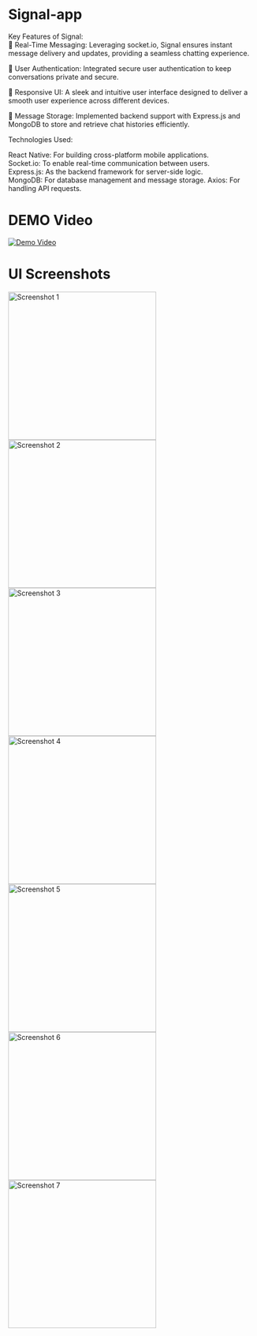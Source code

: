 # Signal-app

Key Features of Signal:  <br>
🔹 Real-Time Messaging: Leveraging socket.io, Signal ensures instant message delivery and updates, providing a seamless chatting experience.

🔹 User Authentication: Integrated secure user authentication to keep conversations private and secure.

🔹 Responsive UI: A sleek and intuitive user interface designed to deliver a smooth user experience across different devices.

🔹 Message Storage: Implemented backend support with Express.js and MongoDB to store and retrieve chat histories efficiently.

Technologies Used:

React Native: For building cross-platform mobile applications.<br>
Socket.io: To enable real-time communication between users.<br>
Express.js: As the backend framework for server-side logic.<br>
MongoDB: For database management and message storage.
Axios: For handling API requests.



# DEMO Video
[![Demo Video](https://github.com/Shahan-Alii/Signal-app/assets/169588483/1606d51c-9329-455c-b5e5-d75bb55ae539)](https://github.com/Shahan-Alii/Signal-app/assets/169588483/1606d51c-9329-455c-b5e5-d75bb55ae539)

# UI Screenshots

<img src="https://github.com/Shahan-Alii/Signal-app/assets/169588483/074bd747-6567-4ba7-b9b7-3b13b814fd84" alt="Screenshot 1" width="300"/>

<img src="https://github.com/Shahan-Alii/Signal-app/assets/169588483/e463289c-85f7-4399-b41c-29c41b3dffbc" alt="Screenshot 2" width="300"/>

<img src="https://github.com/Shahan-Alii/Signal-app/assets/169588483/f4da34df-7545-40ce-b7b7-fac7246caaeb" alt="Screenshot 3" width="300"/>

<img src="https://github.com/Shahan-Alii/Signal-app/assets/169588483/5975dd21-0b73-447a-9ee6-0c10a078b1e3" alt="Screenshot 4" width="300"/>

<img src="https://github.com/Shahan-Alii/Signal-app/assets/169588483/8c5ae003-d766-4052-80db-c0fbcf3ef6bf" alt="Screenshot 5" width="300"/>

<img src="https://github.com/Shahan-Alii/Signal-app/assets/169588483/0bfe66ee-9415-4bdd-b314-5ecd1c9b3cc4" alt="Screenshot 6" width="300"/>

<img src="https://github.com/Shahan-Alii/Signal-app/assets/169588483/25ce6b57-5eaa-4832-80fb-b59a6536ce36" alt="Screenshot 7" width="300"/>
